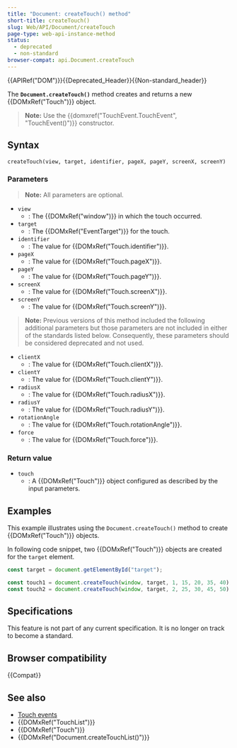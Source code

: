 ```yaml
---
title: "Document: createTouch() method"
short-title: createTouch()
slug: Web/API/Document/createTouch
page-type: web-api-instance-method
status:
  - deprecated
  - non-standard
browser-compat: api.Document.createTouch
---
```


{{APIRef("DOM")}}{{Deprecated_Header}}{{Non-standard_header}}

The **`Document.createTouch()`** method creates and returns a new {{DOMxRef("Touch")}} object.

> **Note:** Use the {{domxref("TouchEvent.TouchEvent", "TouchEvent()")}} constructor.

## Syntax

```js-nolint
createTouch(view, target, identifier, pageX, pageY, screenX, screenY)
```

### Parameters

> **Note:** All parameters are optional.

- `view`
  - : The {{DOMxRef("window")}} in which the touch occurred.
- `target`
  - : The {{DOMxRef("EventTarget")}} for the touch.
- `identifier`
  - : The value for {{DOMxRef("Touch.identifier")}}.
- `pageX`
  - : The value for {{DOMxRef("Touch.pageX")}}.
- `pageY`
  - : The value for {{DOMxRef("Touch.pageY")}}.
- `screenX`
  - : The value for {{DOMxRef("Touch.screenX")}}.
- `screenY`
  - : The value for {{DOMxRef("Touch.screenY")}}.

> **Note:** Previous versions of this method included the
> following additional parameters but those parameters are not included in either of the
> standards listed below. Consequently, these parameters should be considered deprecated
> and not used.

- `clientX`
  - : The value for {{DOMxRef("Touch.clientX")}}.
- `clientY`
  - : The value for {{DOMxRef("Touch.clientY")}}.
- `radiusX`
  - : The value for {{DOMxRef("Touch.radiusX")}}.
- `radiusY`
  - : The value for {{DOMxRef("Touch.radiusY")}}.
- `rotationAngle`
  - : The value for {{DOMxRef("Touch.rotationAngle")}}.
- `force`
  - : The value for {{DOMxRef("Touch.force")}}.

### Return value

- `touch`
  - : A {{DOMxRef("Touch")}} object configured as described by the input parameters.

## Examples

This example illustrates using the `Document.createTouch()` method to
create {{DOMxRef("Touch")}} objects.

In following code snippet, two {{DOMxRef("Touch")}} objects are created for the
`target` element.

```js
const target = document.getElementById("target");

const touch1 = document.createTouch(window, target, 1, 15, 20, 35, 40);
const touch2 = document.createTouch(window, target, 2, 25, 30, 45, 50);
```

## Specifications

This feature is not part of any current specification. It is no longer on track to become a standard.

## Browser compatibility

{{Compat}}

## See also

- [Touch events](/en-US/docs/Web/API/Touch_events)
- {{DOMxRef("TouchList")}}
- {{DOMxRef("Touch")}}
- {{DOMxRef("Document.createTouchList()")}}
